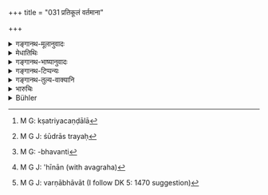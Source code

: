 +++
title = "031 प्रतिकूलं वर्तमाना"

+++

<details><summary>गङ्गानथ-मूलानुवादः</summary>

Aliens behaving discordantly, beget fifteen castes, still more alien, disgraced and not disgraced.—(31)
</details>

<details><summary>मेधातिथिः</summary>

एकैकस्य तु वर्णस्य संकीर्णयोनयो भवन्ति । कस्यचिद् अनुलोमाः, कस्यचित् प्रतिलोमाः, कस्यचिद् अनुलोमप्रतिलोमाः । ब्राःमणस्यानुलोमाः, शूद्रस्य प्रतिलोमा एव, क्षत्रियवैशयोर् अनुलोमाः प्रतिलोमाः । क्षत्रियस्य द्वाव् अनुलोमौ, एकः प्रतिलोमः । वैश्यस्यैको ऽनुलोमः, द्वौ प्रतिलोमौ । एवम् एते द्वादशानुलोमप्रतिलोमाः । एतेषाम् एकैकस्य चतुर्षु गच्छतश् चत्वारो भेदा भवन्ति । ते च केचिद् धीनाः केचिद् अहीनाः । **बाह्यतरास्** तु सर्व एव । बाह्यतरत्वं मातापितृजातेर् विप्रकर्षः, कर्मभ्यो हीनत्वात् । तद् एतद् उदाहरणैः स्फुटीक्रियते । 

- प्रतिलोमांस् तावद् गृहीत्वा वक्ष्यामः । 

- आयोगवो वैश्यायां शूद्राज् जातः शूद्रायां वैश्यायां क्षत्रियायां ब्राह्मण्यां चतुरो जनयति । सो ऽयम् आत्मना सह पञ्चधायोगवः । एवं क्षत्तृचण्डालाव्[^८९] अपि । एवं शूद्रात् त्रयः[^९०] पञ्चकाः पञ्चदशधा भवन्ति । 


[^९०]:
     M G J: śūdrās trayaḥ


[^८९]:
     M G: kṣatriyacaṇḍālā

- एवं वैश्यप्रभवौ द्वौ प्रतिलोमौ, क्षत्रियायां मागधो ब्राह्मण्यां वैदेहकः । शूद्रायाम् अनुलोमः । तत्र यः शूद्रायां जातः स यदा चातुर्वर्ण्यं जनयति तदैष एव प्रकारः । स यदा शूद्रां गच्छति तदा हीनतरो वर्णो जायते तदपेक्षया । एवं वैश्यां गच्छन् हीनतरं जनयति । एवं क्षत्रियायां ब्राह्मण्यां च केवलशूद्राज् जाता उत्कृष्टा । एवम् इत्य् अपेक्षावशाद् धिणांश् चाहीनांश् च । एवं क्षत्रिये ब्राह्मणे च द्रष्टव्यम् । ब्राह्मणस्य त्व् अयं विशेषः । अनुलोमा एव तस्य भवन्ति । 

- एवं चतुर्वर्णानां प्रत्येकं पञ्चदशधा भेदाः षष्टिः संपद्यन्तो मुख्याश् चत्वारो वर्णाः सा चतुःषष्टिर् भवति । परस्परसंपर्कात् तेषाम् अन्ये ऽनन्तभेदा भवन्ति । तद् उक्तम्- "ते चापि बाह्यान् सुबहून्" (म्ध् १०.२९) इति । 

- **प्रतिकूलं** शास्त्रव्यतिक्रमेण । **वर्तमाना** मिथुनीभवन्तः[^९१] । **हीनाहीनान्** इत्य् एकं पदम् । अथ वा **हीनाः** सन्तो **हीनान्**[^९२]** प्रसूयन्ते** जनयन्तीत्य् अर्थः । **वर्णान् पञ्चदशैवेति** "नास्ति तु पञ्चमः" (म्ध् १०.४) इति पञ्चमस्य वर्णत्वाभावात्[^९३] पञ्चदशसु वर्णत्वम् उपचाराद् द्रष्टव्यम् ॥ १०.३१ ॥


[^९३]:
     M G J: varṇābhāvāt (I follow DK 5: 1470 suggestion)


[^९२]:
     M G J: 'hīnān (with avagraha)


[^९१]:
     M G: -bhavanti
</details>

<details><summary>गङ्गानथ-भाष्यानुवादः</summary>

Each caste gives rise to several ‘mixed castes;’ from some castes proceed castes in the ‘natural order,’ and from some in the ‘inverse order,’ while from some both ‘natural’ and ‘inverse.’ From the Brāhmaṇa only those in the ‘natural’ order (1-3) and from the Śūdra only those in the ‘inverse’ older (4-6); and from the *Kṣatriya* and the *Vaiśya* proceed those in the ‘natural’ order, as well as those in the ‘inverse’ order. From the Kṣatriya proceed *two* ‘natural,’ and *one* ‘inverse’ sub-caste; (1-9) from the Vaiśya *two* ‘inverse’ and one ‘natural’ (9-12).

These make *twelve* sub-castes, ‘natural’ and ‘inverse.’

When each of these has intercourse with women of each of the four castes, they give rise to four divisions of each of these twelve.

Among these some are ‘*disgraced*,’ and others ‘*not disgraced*’; but all of them are ‘*still more alien*’ than their fathers;—what is meant by this ‘alien’ character is that they are several degrees removed from their parents, specially on account of their having fallen off from their sacred duties.

All this is explained by means of examples.

We shall enumerate the ‘inverse’ sub-castes in detail—(A) The Āyogava, born from the Śūdra father and the Vaiśya mother, begets four sons on women of the Brāhmaṇa the Kṣatriya, the Vaiśya and the Śūdra castes; these along with the *Āyogava* himself make *five*. Similarly the
*Kṣattṛ* and the *Caṇḍāla*. Thus of the *Śūdra* there are three groups
of five; which make *fifteen*; (B) Similarly born of the Vaiśya father there are two ‘inverse’ sub-castes,—the ‘Māgadha’ born of a Kṣatriya mother and the ‘Vaidehaha’ of a Brāhmaṇa mother; of the Śūdra mother, the son born is of the ‘natural’ order. Of these when the son born of the Śūdra mother begets sons on the four castes, then the same process takes place. When he has intercourse with a Śūdra woman, then the sub-caste that is born is a degree lower than himself; similarly having intercourse with a Vaiśya woman, he begets one still lower. (C) But those born to the Śūdra father from the Brāhmaṇa and the Kṣatriya women are ‘superior.’ Thus it is that while some are ‘*disgraced*,’ others are ‘*not disgraced*.’ The same holds good regarding the Brāhmaṇa and the Kṣatriya father. But in the case of the Brāhmaṇa there is this peculiarity that to him all the sons that are born are in the ‘natural’ order. A combination among these sub-castes gives rise to endless divisions. This is what has been spoken of above (in 29)—‘that beget many alien sons etc.’

‘*Discordantly*’— contrary to law.

‘*Behaving*’—having intercourse.

‘*Hīnāhīnān*’— is one compound word. Or (taken as two distinct words), it may mean—‘while *disgraced* themselves (*hīnāḥ*) they beget sons *not disgraced* (*ahīnān*).

‘*Fifteen castes*’;—inasmuch as it has been declared that ‘there is no fifth caste’ (Verse 4), the term ‘caste’ must be taken here as used figuratively.—(31)
</details>

<details><summary>गङ्गानथ-टिप्पन्यः</summary>

“Kullūka thinks that the terms *vāhya* and *hīna* may either refer (*a*) to two sets of men or (*b*) to one only; (*a*) under the former supposition, the *Vāhyas* must be understood to be the *Pratiloma* offering of a *śūdra*, *i.e*., *Āyogavas*, *Kṣattṛs* and *Caṇḍālas*,—and the *Hīnas* the *Pratiloma* offspring of *Kṣatriyas* and *Vaiśyas*
*i.e*., Sūtas, Māgadhas and Vaidehas. Each of these two sets produce
fifteen lower races by union with women of the four chief castes and of their own (verse 27):—(*b*) But if the two terms *vāhya* and *hīna* are referred to one set of males only, they must be understood to denote the six *Pratilomas*, *Caṇḍālas*, *Kṣattṛs*, *Āyogavas*, *Vaidehas*,
*Māgadhas* and *Sūtas*; and it must be assumed that the verse refers to
unions between these six *Pratiloma* races alone. Then the lowest among them, the *Caṇḍāla* may produce, with females of the five higher
*Pratiloma* tribes, five more degraded races; the *Kṣattṛ* with the four
above him, four; the *Āyogava* with the three above him; the Vaideha, ‘two, and the *Māgadha one*. The total of 5+4+3+2+1 is thus 15.—Rāghavānanda agrees with this interpretation.—Nārāyaṇa, on the other hand, refers the terms *vāhya* and *hīna* to one set of males, the three
*Pritilamas* springing from the *Śūdra*; and assumes that the verse
refers to unions of these three with females of the four principal castes and of their own.”—Buhler.
</details>

<details><summary>गङ्गानथ-तुल्य-वाक्यानि</summary>

**(verses 10.6-41)  
**

See Comparative notes for [Verse 10.6].
</details>

<details><summary>भारुचिः</summary>

एत एव षट् चातुर्वर्ण्ये प्रसूयमाना आत्मनो बाह्यतरान् जनयन्ति । तद् यथा चण्डालः शूद्रायाम् आत्मनो हीनतरं जनयति । ततो ऽपि बाह्यतरं वैश्यायां ततो ऽपि क्षत्रियायां ततो ऽपि ब्राह्मण्याम् । एवम् एव क्षत्ता चतुर्षु वर्णेषु चतुरो जनयन् परस्परम् आत्मनो बाह्यतरं जनयति । तथायोगवश् चतुर्षु वर्णेष्व् एवम् एव नवतरं नवतरं जनयति । एते शूद्रप्रभवेभ्यश् चण्डालक्षत्त्रायोगवेभ्यश् चतुर्षु वर्णेषु द्वादश वर्णभेदा जायन्ते । आत्मानश् च त्रयश् चण्डालक्षत्त्रयोगवा[ः । एवं] शूद्रप्रभवाः प्रतिलोमेन पञ्चदशवर्णभेदा भवन्ति । एते च शूद्रप्रभवाः पञ्चदसवर्णाः पुनः पुनश् चातुर्वर्ण्ये बाह्यतरान् अन्तर्यकल्पान् जनयन्ति । अथ वैश्यप्रभवाः प्रतिलोमाः पञ्चदशवर्णाः उच्यन्ते । वैश्यस्य द्वौ प्रतिलोमौ, एकस् त्व् अनुलोमजः । मागधवैदेहकौ क्षत्रियायां ब्राह्मण्यां च, शूद्रायां त्व् अस्यानुलोमजः । एतेषां वैश्येन शूद्रायाम् जातो यदा चातुर्वर्ण्ये प्रसूयते तदा शूद्राद् आत्मनो बाह्यतरं शूद्रम् जनयति । ततो ऽपि हीनतरं वैश्यायाम् आयोगवः । ततो ऽपि हीनतरं क्षत्रियायां क्षत्ता । तस्माद् अपि हीनतरं ब्राह्मण्यां चण्डालः । एते तु पूर्वेभ्यः केवलशूद्रप्रभवेभ्यः उत्कृष्टतरा विज्ञेयाः । एवं मागधः शूद्रायां जनयन् केवलवैश्यजाताच् छूद्राद् धीनतरं जनयति । एवं क्षत्रियायाम् आत्मनो हीनतरं मागधं जनयति । तथा ब्राह्मण्यां केवलवैश्यजाताद् वैदेहकाद् धीनतरं जनयति । एवं मागधश् चातुर्वर्ण्य चतुरो जनयति । एवं वैदेहकस्य वक्ष्यामः । वैदेहकः शूद्रायां जनयन् केवलवैश्यजाताद् धीनतरं जनयति । एवं वैश्यायां क्xअत्रियायां ब्राह्मण्यां च केवलवैश्यजातेभ्यो मागधजातेभ्यश् च हीनतरं जनयति । एवं वैदेहको ऽपि चातुर्वर्ण्ये चतुरो जनयति । एवम् एतेभ्यो वैश्यप्रभवेभ्यस् त्रिभ्यः चातुर्वर्ण्ये द्वादश भवन्ति । आत्मानश् च त्रय इति एवं वैश्यप्रभवा अपि पञ्चदसवर्णा वेदितव्याः । अथ क्षत्रियस्य वैश्यायां [शूद्रायां चानुलोमजौ], ब्राह्मण्यां प्रतिलोमजः । क्षत्रियेण जातः शूद्रायां चात्रुवर्ण्ये प्रसूयमानः उग्रनामा शूद्रायाम् आत्मनो हीनतरं जनयति, वैश्यजातात् तु शूद्राद् उत्क्[ऋष्टम् । तथा वैश्यायां क्षत्रियायां] ब्रह्माण्यां (?) चायोगवक्षत्तृ(?)चण्डालानुत्तरोत्तरं हीनं जनयति । एते तु वैश्यप्रभवेभ्यः आयोगवादिभ्य उत्कृष्टतरा वेदितव्याः । एवम् एत उग्रपुत्राश् चत्वारः । क्षत्रियेण वैश्यायां जातश् चातुर्वर्ण्ये प्रसूयमानः शूद्रायाम् आत्मनो हीनतरं जनयति । एते क्षत्रियायां तु मागधं जनयन्[तो] केवलवैश्यजातान् मागधाद् उत्कृष्टतरं जनय[न्]ति । तथा ब्राह्मन्यां वैदेहकं जनयन्तो केवलवैश्यवैदेहकाद् उत्कृष्टतरं जनय[न्]ति । तथा प्रतिलोमजाः — क्xअत्रियेण ब्राह्मण्यां जातः सूतनामा चातुर्वर्ण्ये प्रसूयमानशूद्रायाम् आत्मनो हीनतरं जनयति, मागधवैदेहकशूद्रेभ्यस् तूत्कृष्टम् । एवं वैश्यायां क्षत्रियायां ब्राह्मण्यां चात्मनो हीनतरं मागधवैदेहकजातेभ्यस् तूकृष्टतरम् । एवं सूतनामा चातुर्वर्ण्ये चतुरो जनयति । एवं क्षत्रियपुत्रेभ्यो द्वादश, आत्मानश् च त्रय इति क्षत्रियप्रभवाः पञ्चदस वर्णा भवन्ति । ब्राह्मणस्य त्व् अनुलोमजा एव त्रयः । तत्र पारशवः सर्वशूद्रेभ्य उत्कृष्टस् चातुर्वर्ण्ये प्रसूयमानः शूद्रायाम् आत्मनो हीनतरं जनयति, केवलवैशयाताच् चोत्कृष्टम्, क्xअत्रियजातात् तूग्राद् धीनतरम् । तथा वैश्यायाम् आत्मनो हीनतरं जनयति, वैश्यजाताच् चोत्कृष्टम् । क्षत्रियायां तु केवलवैश्यक्षत्रियाभ्याम् उत्कृष्टतरं मागधं जनयति । एवं वैदेहकं ब्राह्मण्यां जनयति । एवम् वैदेहकं ब्राह्मण्यां जनयन् पूर्वाभ्यां क्षत्रियवैश्यप्रभवाभ्यां सूतवैदेहकाभ्याम् उत्कृष्टतरं जनयति । एवम् एतेषु पुत्राश् चत्वारः । तथा च क्षत्रियायां ब्राह्मणेन जातश् चातुर्वर्ण्ये प्रसूयमानः शूद्रायां पुत्रं जनयन् आत्मनो हीनतरं जनयति, क्षत्रियप्रभवात् तूग्राद् उत्कृष्टतरं जनयति । एवम् एतेषु पुत्राश् चत्वारः । तथा च क्षत्रियायां ब्राह्मणेन जातश् चातुर्वर्ण्ये प्रसूयमानः शूद्रायां पुत्रं जनयन् आत्मनो हीनतरं जनयति, क्षत्रियप्रभवात् तूग्राद् उत्कृष्टतरम् । तथा वैश्यायां जनयन्न् आत्मनो हीनतरं जनयति, वैश्यक्षत्रियजाताभ्याम् उत्कृष्टतरम् । तथा क्षत्रियायाम् आत्मनो हीनतरं जनयति, केवलक्षत्रियात् तूत्कृष्टतरम् । एवं ब्राह्मण्यां सूतं जनयन्न् आत्मनो हीनतरं जनयति पूर्वसूताद् उत्कृष्टम् । एवं च ब्राह्मणजातात् क्षत्रियाच् चत्वारः । त एवं ब्राह्मनप्रभवेभ्यस् त्रिभ्यो द्वादश आत्मनश् च त्रय इत्य् एवं ब्राह्मणप्रभवाः पञ्चदश वर्णा भवन्ति । एवम् एते चतुर्भ्यो वर्णेभ्यः षष्टिर् वर्णाः । आत्मानश् चत्वारः इत्य् एते चतुःषष्ट्तिवर्णभेदाः यथास्थूलं वेदितव्याः । एतेषां पुनः पुनर् भिद्यमाना असंख्येया वर्णभेदाह् भवन्ति । तद् एवम् "संकीर्णयोनयो ये तु प्रतिलोमानुलोमजाः, अन्योन्यव्यतिषक्ताश् च" इत्य् अस्यायं श्लोकस्य प्रपञ्चो विज्ञेयः । वर्णापशदा अपि सन्तो वर्णवद् उपचर्यन्ते । "इव"शब्दलोपेन वर्णा इव **वार्णाः** । तथा चोक्तम्- "ब्राह्मणः क्षत्रियो वैश्यस् त्रयो वर्णा द्विजातयः, चतुर्थ एकजातीयः शूद्रो नास्ति तु पञ्चमः" इति ॥ १०.३१ ॥
</details>

<details><summary>Bühler</summary>

031	But men excluded (by the Aryans, vahya), who approach females of higher rank, beget races (varna) still more worthy to be excluded, low men (hina) still lower races, even fifteen (in number).
</details>
